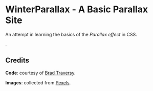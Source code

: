 # WinterParallax - A Basic Parallax Site

An attempt in learning the basics of the *Parallax effect* in CSS.

.

## Credits

**Code**: courtesy of  [Brad Traversy](http://www.traversymedia.com/ 'TraversyMedia').

**Images**: collected from [Pexels](https://www.pexels.com/).
